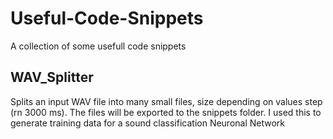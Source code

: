 # Useful-Code-Snippets
A collection of some usefull code snippets


## WAV_Splitter
Splits an input WAV file into many small files, size depending on values step (rn 3000 ms). The files will be exported to the snippets folder.
I used this to generate training data for a sound classification Neuronal Network